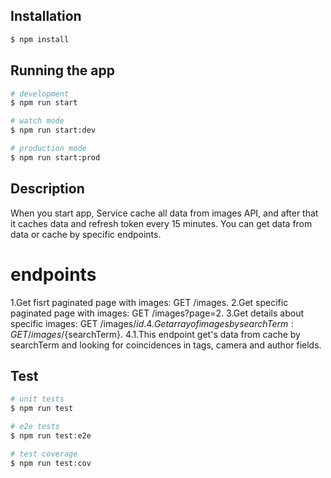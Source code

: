 ## Installation

```bash
$ npm install
```

## Running the app

```bash
# development
$ npm run start

# watch mode
$ npm run start:dev

# production mode
$ npm run start:prod
```

## Description
When you start app, Service cache all data from images API, 
and after that it caches data and refresh token every 15 minutes.
You can get data from data or cache by specific endpoints.

# endpoints
1.Get fisrt paginated page with images: GET /images.
2.Get specific paginated page with images: GET /images?page=2.
3.Get details about specific images: GET /images/${id}.
4.Get array of images by searchTerm: GET /images/${searchTerm}.
4.1.This endpoint get's data from cache by searchTerm and looking for coincidences
in tags, camera and author fields.
## Test

```bash
# unit tests
$ npm run test

# e2e tests
$ npm run test:e2e

# test coverage
$ npm run test:cov
```
